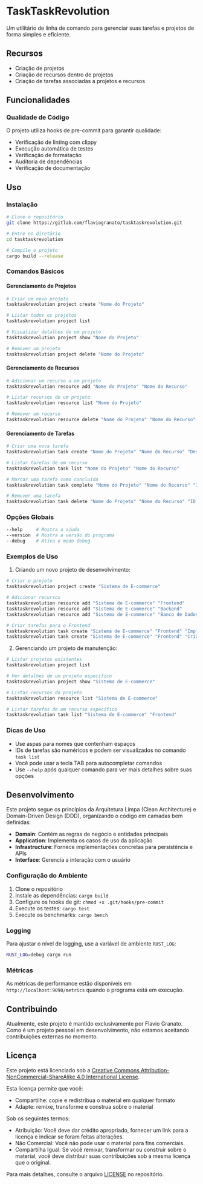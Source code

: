 # TaskTaskRevolution

Um utilitário de linha de comando para gerenciar suas tarefas e projetos de forma simples e eficiente.

## Recursos

- Criação de projetos
- Criação de recursos dentro de projetos
- Criação de tarefas associadas a projetos e recursos

## Funcionalidades

### Qualidade de Código

O projeto utiliza hooks de pre-commit para garantir qualidade:

- Verificação de linting com clippy
- Execução automática de testes
- Verificação de formatação
- Auditoria de dependências
- Verificação de documentação

## Uso

### Instalação

```bash
# Clone o repositório
git clone https://gitlab.com/flaviogranato/tasktaskrevolution.git

# Entre no diretório
cd tasktaskrevolution

# Compile o projeto
cargo build --release
```

### Comandos Básicos

#### Gerenciamento de Projetos

```bash
# Criar um novo projeto
tasktaskrevolution project create "Nome do Projeto"

# Listar todos os projetos
tasktaskrevolution project list

# Visualizar detalhes de um projeto
tasktaskrevolution project show "Nome do Projeto"

# Remover um projeto
tasktaskrevolution project delete "Nome do Projeto"
```

#### Gerenciamento de Recursos

```bash
# Adicionar um recurso a um projeto
tasktaskrevolution resource add "Nome do Projeto" "Nome do Recurso"

# Listar recursos de um projeto
tasktaskrevolution resource list "Nome do Projeto"

# Remover um recurso
tasktaskrevolution resource delete "Nome do Projeto" "Nome do Recurso"
```

#### Gerenciamento de Tarefas

```bash
# Criar uma nova tarefa
tasktaskrevolution task create "Nome do Projeto" "Nome do Recurso" "Descrição da Tarefa"

# Listar tarefas de um recurso
tasktaskrevolution task list "Nome do Projeto" "Nome do Recurso"

# Marcar uma tarefa como concluída
tasktaskrevolution task complete "Nome do Projeto" "Nome do Recurso" "ID da Tarefa"

# Remover uma tarefa
tasktaskrevolution task delete "Nome do Projeto" "Nome do Recurso" "ID da Tarefa"
```

### Opções Globais

```bash
--help     # Mostra a ajuda
--version  # Mostra a versão do programa
--debug    # Ativa o modo debug
```

### Exemplos de Uso

1. Criando um novo projeto de desenvolvimento:

```bash
# Criar o projeto
tasktaskrevolution project create "Sistema de E-commerce"

# Adicionar recursos
tasktaskrevolution resource add "Sistema de E-commerce" "Frontend"
tasktaskrevolution resource add "Sistema de E-commerce" "Backend"
tasktaskrevolution resource add "Sistema de E-commerce" "Banco de Dados"

# Criar tarefas para o Frontend
tasktaskrevolution task create "Sistema de E-commerce" "Frontend" "Implementar página inicial"
tasktaskrevolution task create "Sistema de E-commerce" "Frontend" "Criar componente de carrinho"
```

2. Gerenciando um projeto de manutenção:

```bash
# Listar projetos existentes
tasktaskrevolution project list

# Ver detalhes de um projeto específico
tasktaskrevolution project show "Sistema de E-commerce"

# Listar recursos do projeto
tasktaskrevolution resource list "Sistema de E-commerce"

# Listar tarefas de um recurso específico
tasktaskrevolution task list "Sistema de E-commerce" "Frontend"
```

### Dicas de Uso

- Use aspas para nomes que contenham espaços
- IDs de tarefas são numéricos e podem ser visualizados no comando `task list`
- Você pode usar a tecla TAB para autocompletar comandos
- Use `--help` após qualquer comando para ver mais detalhes sobre suas opções

## Desenvolvimento

Este projeto segue os princípios da Arquitetura Limpa (Clean Architecture) e Domain-Driven Design (DDD), organizando o código em camadas bem definidas:

- **Domain**: Contém as regras de negócio e entidades principais
- **Application**: Implementa os casos de uso da aplicação
- **Infrastructure**: Fornece implementações concretas para persistência e APIs
- **Interface**: Gerencia a interação com o usuário

### Configuração do Ambiente

1. Clone o repositório
2. Instale as dependências: `cargo build`
3. Configure os hooks de git: `chmod +x .git/hooks/pre-commit`
4. Execute os testes: `cargo test`
5. Execute os benchmarks: `cargo bench`

### Logging

Para ajustar o nível de logging, use a variável de ambiente `RUST_LOG`:

```bash
RUST_LOG=debug cargo run
```

### Métricas

As métricas de performance estão disponíveis em `http://localhost:9090/metrics` quando o programa está em execução.

## Contribuindo

Atualmente, este projeto é mantido exclusivamente por Flavio Granato. Como é um projeto pessoal em desenvolvimento, não estamos aceitando contribuições externas no momento.

## Licença

Este projeto está licenciado sob a [Creative Commons Attribution-NonCommercial-ShareAlike 4.0 International License](https://creativecommons.org/licenses/by-nc-sa/4.0/).

Esta licença permite que você:

- Compartilhe: copie e redistribua o material em qualquer formato
- Adapte: remixe, transforme e construa sobre o material

Sob os seguintes termos:

- Atribuição: Você deve dar crédito apropriado, fornecer um link para a licença e indicar se foram feitas alterações.
- Não Comercial: Você não pode usar o material para fins comerciais.
- Compartilha Igual: Se você remixar, transformar ou construir sobre o material, você deve distribuir suas contribuições sob a mesma licença que o original.

Para mais detalhes, consulte o arquivo [LICENSE](LICENSE) no repositório.

